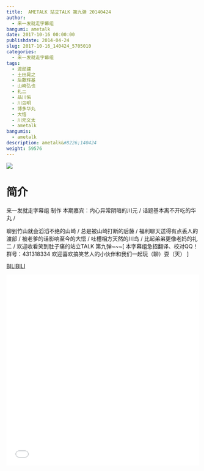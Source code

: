 ```yaml
---
title:  AMETALK 站立TALK 第九弹 20140424
author: 
  - 来一发就走字幕组
bangumi: ametalk
date: 2017-10-16 00:00:00
publishdate: 2014-04-24
slug: 2017-10-16_140424_5705010
categories: 
  - 来一发就走字幕组
tags: 
  - 渡部建
  - 土田晃之
  - 后藤辉基
  - 山崎弘也
  - 礼二
  - 品川佑
  - 川岛明
  - 博多华丸
  - 大悟
  - 川元文太
  - ametalk
bangumis: 
  - ametalk
description: ametalk&#8226;140424
weight: 59576
---
```


![](https://i.imgur.com/H2Vz2QP.jpg)

# 简介  
来一发就走字幕组 制作 本期嘉宾：内心异常阴暗的川元 / 话题基本离不开吃的华丸 / 
聊到竹山就会滔滔不绝的山崎 / 总是被山崎打断的后藤 / 福利聊天送得有点丢人的渡部 / 被老爹的话影响至今的大悟 / 吐槽相方天然的川岛 / 比起弟弟更像老妈的礼二 / 欢迎收看笑到肚子痛的站立TALK 第九弹~~~[ 本字幕组急招翻译、校对QQ！群号：431318334  欢迎喜欢搞笑艺人的小伙伴和我们一起玩（聊）耍（天） ]

  [BILIBILI](https://www.bilibili.com/video/av5705010/)


  <iframe src="//www.bilibili.com/html/html5player.html?cid=9264655&aid=5705010" width="100%" height="500" frameborder="0" allowfullscreen="allowfullscreen"></iframe>
